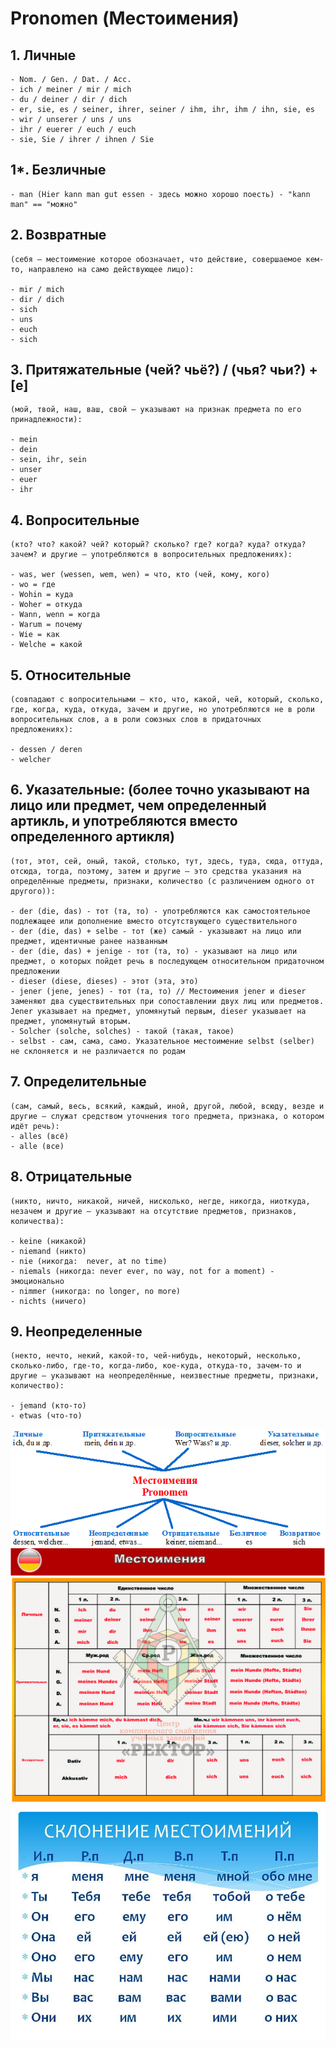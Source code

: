 # Pronomen (Местоимения)

## 1. Личные
    - Nom. / Gen. / Dat. / Acc.
    - ich / meiner / mir / mich
    - du / deiner / dir / dich
    - er, sie, es / seiner, ihrer, seiner / ihm, ihr, ihm / ihn, sie, es
    - wir / unserer / uns / uns
    - ihr / euerer / euch / euch
    - sie, Sie / ihrer / ihnen / Sie
## 1*. Безличные
    - man (Hier kann man gut essen - здесь можно хорошо поесть) - "kann man" == "можно"
    
## 2. Возвратные 
    (себя – местоимение которое обозначает, что действие, совершаемое кем-то, направлено на само действующее лицо):

    - mir / mich
    - dir / dich
    - sich
    - uns
    - euch
    - sich

## 3. Притяжательные  (чей? чьё?) / (чья? чьи?) +[e]
    (мой, твой, наш, ваш, свой – указывают на признак предмета по его принадлежности):

    - mein
    - dein
    - sein, ihr, sein
    - unser
    - euer
    - ihr

## 4. Вопросительные 
    (кто? что? какой? чей? который? сколько? где? когда? куда? откуда? зачем? и другие – употребляются в вопросительных предложениях):

    - was, wer (wessen, wem, wen) = что, кто (чей, кому, кого)
    - wo = где
    - Wohin = куда
    - Woher = откуда
    - Wann, wenn = когда
    - Warum = почему
    - Wie = как
    - Welche = какой

## 5. Относительные 
    (совпадают с вопросительными – кто, что, какой, чей, который, сколько, где, когда, куда, откуда, зачем и другие, но употребляются не в роли вопросительных слов, а в роли союзных слов в придаточных предложениях):

    - dessen / deren
    - welcher

## 6. Указательные: (более точно указывают на лицо или предмет, чем определенный артикль, и употребляются вместо определенного артикля)
    (тот, этот, сей, оный, такой, столько, тут, здесь, туда, сюда, оттуда, отсюда, тогда, поэтому, затем и другие – это средства указания на определённые предметы, признаки, количество (с различением одного от другого)):

    - der (die, das) - тот (та, то) - употребляются как самостоятельное подлежащее или дополнение вместо отсутствующего существительного
    - der (die, das) + selbe - тот (же) самый - указывают на лицо или предмет, идентичные ранее названным
    - der (die, das) + jenige - тот (та, то) - указывают на лицо или предмет, о которых пойдет речь в последующем относительном придаточном предложении
    - dieser (diese, dieses) - этот (эта, это)
    - jener (jene, jenes) - тот (та, то) // Местоимения jener и dieser заменяют два существительных при сопоставлении двух лиц или предметов. Jener указывает на предмет, упомянутый первым, dieser указывает на предмет, упомянутый вторым.
    - Solcher (solche, solches) - такой (такая, такое) 
    - selbst - сам, сама, само. Указательное местоимение selbst (selber) не склоняется и не различается по родам
    
## 7. Определительные
    (сам, самый, весь, всякий, каждый, иной, другой, любой, всюду, везде и другие – служат средством уточнения того предмета, признака, о котором идёт речь):
    - alles (всё)
    - alle (все)

## 8. Отрицательные
    (никто, ничто, никакой, ничей, нисколько, негде, никогда, ниоткуда, незачем и другие – указывают на отсутствие предметов, признаков, количества):

    - keine (никакой)
    - niemand (никто)
    - nie (никогда:  never, at no time)
    - niemals (никогда: never ever, no way, not for a moment) - эмоционально
    - nimmer (никогда: no longer, no more)
    - nichts (ничего)

## 9. Неопределенные
    (некто, нечто, некий, какой-то, чей-нибудь, некоторый, несколько, сколько-либо, где-то, когда-либо, кое-куда, откуда-то, зачем-то и другие – указывают на неопределённые, неизвестные предметы, признаки, количество):

    - jemand (кто-то)
    - etwas (что-то)


![типы местоимений](./images/Pronomen/pronomen_types.jpg)<br />
![склонение местоимений](./images/Pronomen/pronomen.jpeg)<br />
![склонение русских местоимений](./images/Pronomen/pronomen_rusisch.jpg)<br />